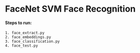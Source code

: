 # FaceNet SVM Face Recognition

#### Steps to run:

    1. face_extract.py
    2. face_embeddings.py
    3. face_classification.py
    4. face_test.py
    

